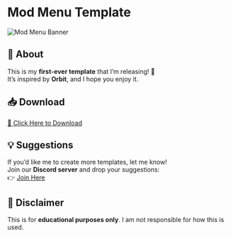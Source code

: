 # Mod Menu Template  

![Mod Menu Banner]([https://discordapp.com/channels/1345741750467301407/1345742664355680547/1346518788543348756})  

## 🚀 About  
This is my **first-ever template** that I’m releasing! 🎉  
It’s inspired by **Orbit**, and I hope you enjoy it.  

## 📥 Download  
[🔗 Click Here to Download](your-download-link-here)  

## 💡 Suggestions  
If you’d like me to create more templates, let me know!  
Join our **Discord server** and drop your suggestions:  
👉 [Join Here](https://discord.gg/KXABTbrQx2)  

## 📜 Disclaimer  
This is for **educational purposes only**. I am not responsible for how this is used.  
